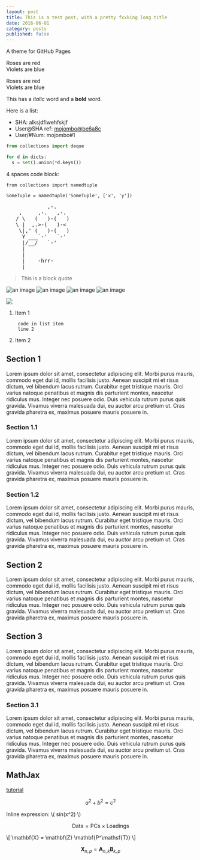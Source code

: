 ```yaml
---
layout: post
title: This is a test post, with a pretty fxxking long title
date: 2016-06-01
category: posts
published: false
---
```


A theme for GitHub Pages

Roses are red<br>
Violets are blue


Roses are red  
Violets are blue

This has a _italic_ word and a __bold__ word.

Here is a list:

  - SHA: alksjdfiwehfskjf
  - User@SHA ref: [mojombo@be6a8c](http://google.com)
  - User/#Num: mojombo#1

```python
from collections import deque

for d in dicts:
  s = set().union(*d.keys())
```

4 spaces code block:

    from collections import namedtuple

    SomeTuple = namedtuple('SomeTuple', ['x', 'y'])

<pre>
             ,-.
    ,     ,-.   ,-.
   / \   (   )-(   )
   \ |  ,.>-(   )-<
    \|,' (   )-(   )
     Y ___`-'   `-'
     |/__/   `-'
     |
     |
     |    -hrr-
  ___|_____________
</pre>

> This is a block quote

![an image](http://placehold.it/350x150)
![an image](http://placehold.it/550x150)
![an image](http://placehold.it/750x150)
![an image](http://placehold.it/950x150)

<img class="no-shadow" src="https://raw.githubusercontent.com/sonph/onehalf/master/screenshots/iterm.png">


<script src="https://gist.github.com/sonph/e34560eb5fe7befcbcd41031f195b125.js"></script>

1. Item 1

        code in list item
        line 2

2. Item 2

## Section 1

Lorem ipsum dolor sit amet, consectetur adipiscing elit. Morbi purus mauris, commodo eget dui id, mollis facilisis justo. Aenean suscipit mi et risus dictum, vel bibendum lacus rutrum. Curabitur eget tristique mauris. Orci varius natoque penatibus et magnis dis parturient montes, nascetur ridiculus mus. Integer nec posuere odio. Duis vehicula rutrum purus quis gravida. Vivamus viverra malesuada dui, eu auctor arcu pretium ut. Cras gravida pharetra ex, maximus posuere mauris posuere in.

### Section 1.1

Lorem ipsum dolor sit amet, consectetur adipiscing elit. Morbi purus mauris, commodo eget dui id, mollis facilisis justo. Aenean suscipit mi et risus dictum, vel bibendum lacus rutrum. Curabitur eget tristique mauris. Orci varius natoque penatibus et magnis dis parturient montes, nascetur ridiculus mus. Integer nec posuere odio. Duis vehicula rutrum purus quis gravida. Vivamus viverra malesuada dui, eu auctor arcu pretium ut. Cras gravida pharetra ex, maximus posuere mauris posuere in.

### Section 1.2

Lorem ipsum dolor sit amet, consectetur adipiscing elit. Morbi purus mauris, commodo eget dui id, mollis facilisis justo. Aenean suscipit mi et risus dictum, vel bibendum lacus rutrum. Curabitur eget tristique mauris. Orci varius natoque penatibus et magnis dis parturient montes, nascetur ridiculus mus. Integer nec posuere odio. Duis vehicula rutrum purus quis gravida. Vivamus viverra malesuada dui, eu auctor arcu pretium ut. Cras gravida pharetra ex, maximus posuere mauris posuere in.

## Section 2

Lorem ipsum dolor sit amet, consectetur adipiscing elit. Morbi purus mauris, commodo eget dui id, mollis facilisis justo. Aenean suscipit mi et risus dictum, vel bibendum lacus rutrum. Curabitur eget tristique mauris. Orci varius natoque penatibus et magnis dis parturient montes, nascetur ridiculus mus. Integer nec posuere odio. Duis vehicula rutrum purus quis gravida. Vivamus viverra malesuada dui, eu auctor arcu pretium ut. Cras gravida pharetra ex, maximus posuere mauris posuere in.

## Section 3

Lorem ipsum dolor sit amet, consectetur adipiscing elit. Morbi purus mauris, commodo eget dui id, mollis facilisis justo. Aenean suscipit mi et risus dictum, vel bibendum lacus rutrum. Curabitur eget tristique mauris. Orci varius natoque penatibus et magnis dis parturient montes, nascetur ridiculus mus. Integer nec posuere odio. Duis vehicula rutrum purus quis gravida. Vivamus viverra malesuada dui, eu auctor arcu pretium ut. Cras gravida pharetra ex, maximus posuere mauris posuere in.

### Section 3.1

Lorem ipsum dolor sit amet, consectetur adipiscing elit. Morbi purus mauris, commodo eget dui id, mollis facilisis justo. Aenean suscipit mi et risus dictum, vel bibendum lacus rutrum. Curabitur eget tristique mauris. Orci varius natoque penatibus et magnis dis parturient montes, nascetur ridiculus mus. Integer nec posuere odio. Duis vehicula rutrum purus quis gravida. Vivamus viverra malesuada dui, eu auctor arcu pretium ut. Cras gravida pharetra ex, maximus posuere mauris posuere in.

## MathJax

[tutorial](http://gastonsanchez.com/visually-enforced/opinion/2014/02/16/Mathjax-with-jekyll/)


$$a^2 + b^2 = c^2$$

Inline expression: \\( sin(x^2) \\)

$$ \mathsf{Data = PCs} \times \mathsf{Loadings} $$

\\[ \mathbf{X} = \mathbf{Z} \mathbf{P^\mathsf{T}} \\]

$$ \mathbf{X}_{n,p} = \mathbf{A}_{n,k} \mathbf{B}_{k,p} $$
